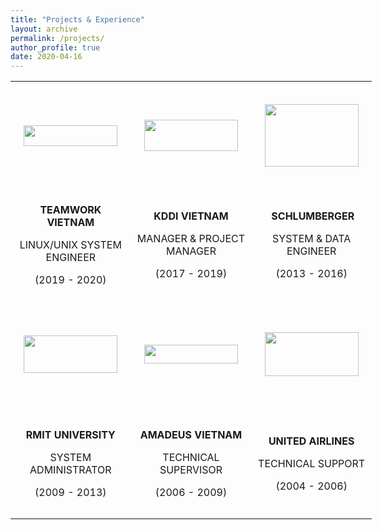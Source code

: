 ```yaml
---
title: "Projects & Experience"
layout: archive
permalink: /projects/
author_profile: true
date: 2020-04-16
---
```


<table style="width: 578px;">
<tbody>
<tr style="height: 175px;">
<td style="height: 175px; width: 224px;">
<p><strong><img style="display: block; margin-left: auto; margin-right: auto;" src="https://images.careerbuilder.vn/employers/50697/163240logo-teamwork-signature-versionoutlook-002.png" alt="" width="150" height="33" /></strong></p>
</td>
<td style="height: 175px; width: 224px;">
<p style="text-align: center;"><strong><img src="https://logodix.com/logo/583225.png" width="150" height="50" /></strong></p>
</td>
<td style="height: 175px; width: 224px;">
<p style="text-align: center;"><strong><img src="https://logodix.com/logo/272753.png" width="150" height="100" /></strong></p>
</td>
</tr>
<tr style="height: 175px;">
<td style="height: 175px; width: 224px;">
<p style="text-align: center;"><strong>TEAMWORK VIETNAM</strong></p>
<p style="text-align: center;">LINUX/UNIX SYSTEM ENGINEER</p>
<p style="text-align: center;">(2019 - 2020)</p>
</td>
<td style="height: 175px; width: 224px;">
<p style="text-align: center;"><strong>KDDI VIETNAM</strong></p>
<p style="text-align: center;">MANAGER &amp; PROJECT MANAGER</p>
<p style="text-align: center;">(2017 - 2019)</p>
</td>
<td style="height: 175px; width: 224px;">
<p style="text-align: center;">&nbsp;<strong>SCHLUMBERGER</strong></p>
<p style="text-align: center;">SYSTEM &amp; DATA ENGINEER</p>
<p style="text-align: center;">(2013 - 2016)</p>
</td>
</tr>
<tr style="height: 175px;">
<td style="height: 175px; width: 224px;">
<p style="text-align: center;"><strong><img src="https://upload.wikimedia.org/wikipedia/commons/thumb/5/51/RMIT_University_Logo.svg/1599px-RMIT_University_Logo.svg.png" width="150" height="60" /></strong></p>
</td>
<td style="height: 175px; width: 224px;">
<p style="text-align: center;"><strong><img src="https://logodix.com/logo/1639377.png" width="150" height="30" /></strong></p>
</td>
<td style="height: 175px; width: 224px;">
<p style="text-align: center;"><img src="https://logodix.com/logo/338347.png" width="150" height="70" /></p>
</td>
</tr>
<tr style="height: 175px;">
<td style="height: 175px; width: 224px;">
<p style="text-align: center;"><strong>RMIT UNIVERSITY</strong></p>
<p style="text-align: center;">SYSTEM ADMINISTRATOR</p>
<p style="text-align: center;">(2009 - 2013)</p>
</td>
<td style="height: 175px; width: 224px;">
<p style="text-align: center;"><strong>AMADEUS VIETNAM</strong></p>
<p style="text-align: center;">TECHNICAL SUPERVISOR</p>
<p style="text-align: center;">(2006 - 2009)</p>
</td>
<td style="height: 175px; width: 224px;">
<p style="text-align: center;"><strong>UNITED AIRLINES</strong></p>
<p style="text-align: center;">TECHNICAL SUPPORT</p>
<p style="text-align: center;">(2004 - 2006)</p>
</td>
</tr>
</tbody>
</table>